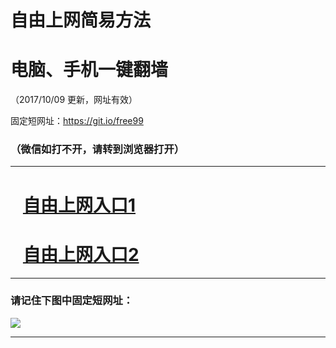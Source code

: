 ﻿# 自由上网简易方法

# 电脑、手机一键翻墙

（2017/10/09 更新，网址有效）

固定短网址：https://git.io/free99

### （微信如打不开，请转到浏览器打开）


***





# &nbsp;&nbsp; <a href="http://ft643120046.fwq-tz-1001.info/fwqtz01.html?t=10090013648 " target="_blank">自由上网入口1</a>
# &nbsp;&nbsp; <a href="http://ft850830659.fwq-tz-1002.info/fwqtz02.html?t=100900123254 " target="_blank">自由上网入口2</a>
***

### 请记住下图中固定短网址：

<img src="https://s3-us-west-2.amazonaws.com/fwq-1001/yjfq-20170905okok.png" /> 


***


